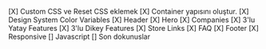 [X] Custom CSS ve Reset CSS eklemek
[X] Container yapısını oluştur.
[X] Design System Color Variables
[X] Header
[X] Hero
[X] Companies
[X] 3'lu Yatay Features
[X] 3'lu Dikey Features
[X] Store Links
[X] FAQ
[X] Footer
[X] Responsive
[] Javascript
[] Son dokunuslar
